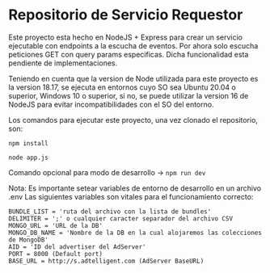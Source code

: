 # Repositorio de Servicio Requestor

Este proyecto esta hecho en NodeJS + Express para crear un servicio ejecutable con endpoints a la escucha de eventos.
Por ahora solo escucha peticiones GET con query params especificas. Dicha funcionalidad esta pendiente de implementaciones.

Teniendo en cuenta que la version de Node utilizada para este proyecto es la version 18.17, se ejecuta en entornos cuyo SO sea Ubuntu 20.04 o superior, Windows 10 o superior, si no, se puede utilizar la version 16 de NodeJS para evitar incompatibilidades con el SO del entorno.


Los comandos para ejecutar este proyecto, una vez clonado el repositorio, son: 
```
npm install 

node app.js
```
Comando opcional para modo de desarrollo -> `npm run dev `

Nota: Es importante setear variables de entorno de desarrollo en un archivo .env Las siguientes variables son vitales para el funcionamiento correcto:
```
BUNDLE_LIST = 'ruta del archivo con la lista de bundles'
DELIMITER = ';' o cualquier caracter separador del archivo CSV
MONGO_URL = 'URL de la DB'
MONGO_DB_NAME = 'Nombre de la DB en la cual alojaremos las colecciones de MongoDB'
AID = 'ID del advertiser del AdServer'
PORT = 8000 (Default port)
BASE_URL = http://s.adtelligent.com (AdServer BaseURL)
```
